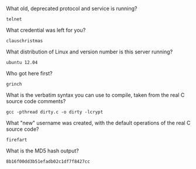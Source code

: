 What old, deprecated protocol and service is running?
```
telnet
```
What credential was left for you?
```
clauschristmas
```
What distribution of Linux and version number is this server running?
```
ubuntu 12.04
```
Who got here first?
```
grinch
```
What is the verbatim syntax you can use to compile, taken from the real C source code comments?
```
gcc -pthread dirty.c -o dirty -lcrypt
```
What "new" username was created, with the default operations of the real C source code?
```
firefart
```
What is the MD5 hash output?
```
8b16f00dd3b51efadb02c1df7f8427cc
```
